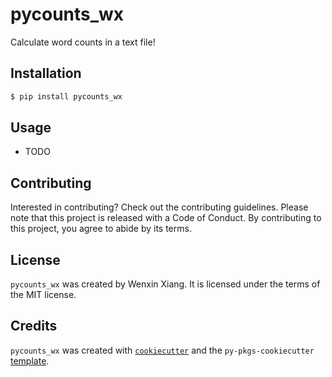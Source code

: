 # pycounts_wx

Calculate word counts in a text file!

## Installation

```bash
$ pip install pycounts_wx
```

## Usage

- TODO

## Contributing

Interested in contributing? Check out the contributing guidelines. Please note that this project is released with a Code of Conduct. By contributing to this project, you agree to abide by its terms.

## License

`pycounts_wx` was created by Wenxin Xiang. It is licensed under the terms of the MIT license.

## Credits

`pycounts_wx` was created with [`cookiecutter`](https://cookiecutter.readthedocs.io/en/latest/) and the `py-pkgs-cookiecutter` [template](https://github.com/py-pkgs/py-pkgs-cookiecutter).
